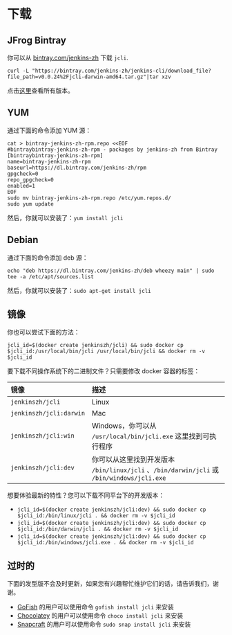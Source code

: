 # 下载

## JFrog Bintray

你可以从 [bintray.com/jenkins-zh](https://bintray.com/beta/#/jenkins-zh/generic/jenkins-cli/) 下载 `jcli`.

`curl -L "https://bintray.com/jenkins-zh/jenkins-cli/download_file?file_path=v0.0.24%2Fjcli-darwin-amd64.tar.gz"|tar xzv`

点击[这里](https://dl.bintray.com/jenkins-zh/generic/jenkins-cli/)查看所有版本。

## YUM

通过下面的命令添加 YUM 源：

```
cat > bintray-jenkins-zh-rpm.repo <<EOF
#bintraybintray-jenkins-zh-rpm - packages by jenkins-zh from Bintray
[bintraybintray-jenkins-zh-rpm]
name=bintray-jenkins-zh-rpm
baseurl=https://dl.bintray.com/jenkins-zh/rpm
gpgcheck=0
repo_gpgcheck=0
enabled=1
EOF
sudo mv bintray-jenkins-zh-rpm.repo /etc/yum.repos.d/
sudo yum update
```

然后，你就可以安装了：`yum install jcli`

## Debian

通过下面的命令添加 deb 源：

```shell script
echo "deb https://dl.bintray.com/jenkins-zh/deb wheezy main" | sudo tee -a /etc/apt/sources.list
```

然后，你就可以安装了：`sudo apt-get install jcli`

## 镜像

你也可以尝试下面的方法：

`jcli_id=$(docker create jenkinszh/jcli) && sudo docker cp $jcli_id:/usr/local/bin/jcli /usr/local/bin/jcli && docker rm -v $jcli_id`

要下载不同操作系统下的二进制文件？只需要修改 docker 容器的标签：

| 镜像 | 描述 |
| :--- | :--- |
| `jenkinszh/jcli` | Linux |
| `jenkinszh/jcli:darwin` | Mac |
| `jenkinszh/jcli:win` | Windows，你可以从 `/usr/local/bin/jcli.exe` 这里找到可执行程序 |
| `jenkinszh/jcli:dev` | 你可以从这里找到开发版本 `/bin/linux/jcli` 、`/bin/darwin/jcli` 或 `/bin/windows/jcli.exe` |

想要体验最新的特性？您可以下载不同平台下的开发版本：

* `jcli_id=$(docker create jenkinszh/jcli:dev) && sudo docker cp $jcli_id:/bin/linux/jcli . && docker rm -v $jcli_id`
* `jcli_id=$(docker create jenkinszh/jcli:dev) && sudo docker cp $jcli_id:/bin/darwin/jcli . && docker rm -v $jcli_id`
* `jcli_id=$(docker create jenkinszh/jcli:dev) && sudo docker cp $jcli_id:/bin/windows/jcli.exe . && docker rm -v $jcli_id`

## 过时的

下面的发型版不会及时更新，如果您有兴趣帮忙维护它们的话，请告诉我们，谢谢。

* [GoFish](https://gofi.sh/) 的用户可以使用命令 `gofish install jcli` 来安装
* [Chocolatey](https://chocolatey.org/packages/jcli) 的用户可以使用命令 `choco install jcli` 来安装
* [Snapcraft](https://snapcraft.io/jcli) 的用户可以使用命令 `sudo snap install jcli` 来安装

